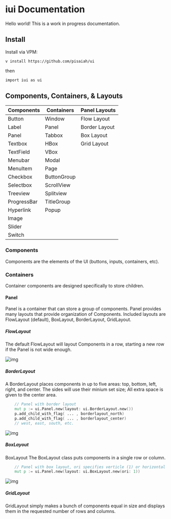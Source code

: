 # iui Documentation

Hello world! This is a work in progress documentation.

## Install
Install via VPM:

```
v install https://github.com/pisaiah/ui
```
then 
```v
import iui as ui
```

## Components, Containers, & Layouts

| Components  | Containers  | Panel Layouts |
| ----------- | ----------  | ------------- |
| Button      | Window      | Flow Layout   |
| Label       | Panel       | Border Layout |
| Panel       | Tabbox      | Box Layout    |
| Textbox     | HBox        | Grid Layout   |
| TextField   | VBox        |               | 
| Menubar     | Modal       |               |
| MenuItem    | Page        |               |
| Checkbox    | ButtonGroup |               |
| Selectbox   | ScrollView  |               |
| Treeview    | Splitview   |               |
| ProgressBar | TitleGroup  |               |
| Hyperlink   | Popup       |               |
| Image       |             |               |
| Slider      |             |               |
| Switch      |             |               |

### Components

Components are the elements of the UI (buttons, inputs, containers, etc). 

### Containers

Container components are designed specifically to store children.

#### Panel

Panel is a container that can store a group of components. Panel provides many layouts that provide organization of Components.
Included layouts are FlowLayout (default), BoxLayout, BorderLayout, GridLayout.

##### **FlowLayout**
The default FlowLayout will layout Components in a row, starting a new row if the Panel is not wide enough.

![img](https://docs.oracle.com/javase/tutorial/figures/uiswing/layout/FlowLayoutDemo.png)

##### **BorderLayout**

A BorderLayout places components in up to five areas: top, bottom, left, right, and center. 
The sides will use their minium set size; All extra space is given to the center area.

```v
	// Panel with border layout
	mut p := ui.Panel.new(layout: ui.BorderLayout.new())
	p.add_child_with_flag( ... , borderlayout_north)
	p.add_child_with_flag( ... , borderlayout_center)
	// west, east, south, etc.
```

![img](https://docs.oracle.com/javase/tutorial/figures/uiswing/layout/BorderLayoutDemo.png)

##### **BoxLayout**

BoxLayout The BoxLayout class puts components in a single row or column.

```v
	// Panel with box layout, ori specifies verticle (1) or horizontal 0 ()
	mut p := ui.Panel.new(layout: ui.BoxLayout.new(ori: 1))
```

![img](https://docs.oracle.com/javase/tutorial/figures/uiswing/layout/BoxLayoutDemo.png)

##### **GridLayout**
GridLayout simply makes a bunch of components equal in size and displays them in the requested number of rows and columns.